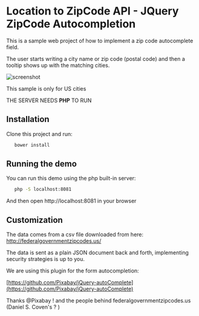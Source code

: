 # Location to ZipCode API - JQuery ZipCode Autocompletion #

This is a sample web project of how to implement a zip code autocomplete field.
 
The user starts writing a city name or zip code (postal code) and then a tooltip shows up with the matching cities.

![screenshot](https://k60.kn3.net/1/5/F/7/3/7/0C1.jpg)

This sample is only for US cities

THE SERVER NEEDS **PHP** TO RUN


## Installation ##

Clone this project and run:
```bash
   bower install
   ``` 


## Running the demo ##
You can run this demo using the php built-in server:    
   
```bash
   php -S localhost:8081
   ``` 

And then open http://localhost:8081 in your browser
    
## Customization ##

The data comes from a csv file downloaded from here: http://federalgovernmentzipcodes.us/

The data is sent as a plain JSON document back and forth, implementing security strategies is up to you.

We are using this plugin for the form autocompletion:

[https://github.com/Pixabay/jQuery-autoComplete](https://github.com/Pixabay/jQuery-autoComplete)

Thanks @Pixabay ! and the people behind federalgovernmentzipcodes.us (Daniel S. Coven's ? )
